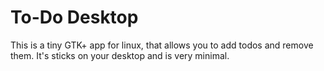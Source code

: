 # To-Do Desktop

This is a tiny GTK+ app for linux, that allows you to add todos and remove them.
It's sticks on your desktop and is very minimal.